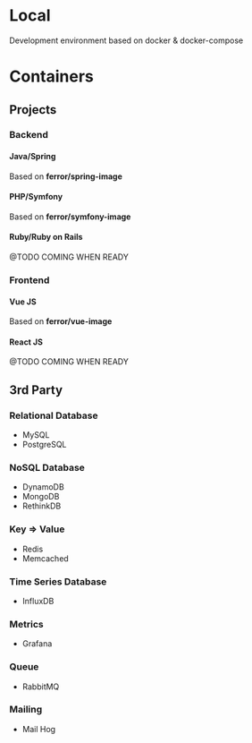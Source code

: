 # Local

Development environment based on docker &amp; docker-compose

# Containers

## Projects

### Backend
#### Java/Spring

Based on **ferror/spring-image**

#### PHP/Symfony

Based on **ferror/symfony-image**

#### Ruby/Ruby on Rails

@TODO COMING WHEN READY

### Frontend
#### Vue JS

Based on **ferror/vue-image**

#### React JS

@TODO COMING WHEN READY

## 3rd Party
### Relational Database

* MySQL
* PostgreSQL

### NoSQL Database

* DynamoDB
* MongoDB
* RethinkDB

### Key => Value

* Redis
* Memcached

### Time Series Database

* InfluxDB

### Metrics

* Grafana

### Queue

* RabbitMQ

### Mailing

* Mail Hog
